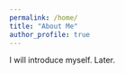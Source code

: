 ```yaml
---
permalink: /home/
title: "About Me"
author_profile: true
---
```


I will introduce myself. Later.


